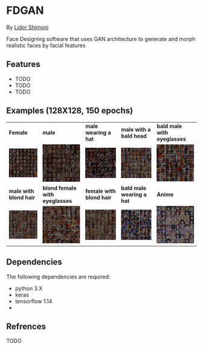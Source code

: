 # FDGAN
By [Lidor Shimoni](https://github.com/lidorshimoni)

Face Designing software that uses GAN architecture to generate and morph realistic faces by facial features

## Features
* TODO
* TODO
* TODO




## Examples (128X128, 150 epochs)

<table>
    <tr>
        <td><b>Female</b></td>
        <td><b>male</b></td>
        <td><b>male wearing a hat</b></td>
        <td><b>male with a bald head</b></td>
        <td><b>bald male with eyeglasses</b></td>
    </tr> 
    <tr>
        <td> <img src="https://github.com/lidorshimoni/Face-DCGAN---Keras/blob/master/etc/showcase/female.jpg" width="200"></td>
        <td> <img src="https://github.com/lidorshimoni/Face-DCGAN---Keras/blob/master/etc/showcase/male.jpg" width="200"></td>
        <td> <img src="https://github.com/lidorshimoni/Face-DCGAN---Keras/blob/master/etc/showcase/male_wearing_hat.jpg" width="200"></td>
        <td> <img src="https://github.com/lidorshimoni/Face-DCGAN---Keras/blob/master/etc/showcase/bald_male.jpg" width="200"></td>
        <td> <img src="https://github.com/lidorshimoni/Face-DCGAN---Keras/blob/master/etc/showcase/bald_male_with_eyeglasses.jpg" width="200"></td>
    </tr> 
    <tr>
        <td><b>male with blond hair</b></td>
        <td><b>blond female with eyeglasses</b></td>
        <td><b>female with blond hair</b></td>
        <td><b>bald male wearing a hat</b></td>
        <td><b>Anime</b></td>
    </tr> 
        <tr>
            <td> <img src="https://github.com/lidorshimoni/Face-DCGAN---Keras/blob/master/etc/showcase/male_blond_hair.jpg" width="200"></td>
            <td> <img src="https://github.com/lidorshimoni/Face-DCGAN---Keras/blob/master/etc/showcase/blond_hair_eyeglasses.jpg" width="200"></td>
            <td> <img src="https://github.com/lidorshimoni/Face-DCGAN---Keras/blob/master/etc/showcase/blond_hair.jpg" width="200"></td>
            <td> <img src="https://github.com/lidorshimoni/Face-DCGAN---Keras/blob/master/etc/showcase/male_bald_wearing_hat.jpg" width="200"></td>
            <td> <img src="https://github.com/lidorshimoni/Face-DCGAN---Keras/blob/master/etc/showcase/anime.jpg" width="200"></td>
        </td>
    </tr>
</table>





## Dependencies
The following dependencies are required:
* python 3.X
* keras
* tensorflow 1.14
* 


 ## Refrences 
 TODO